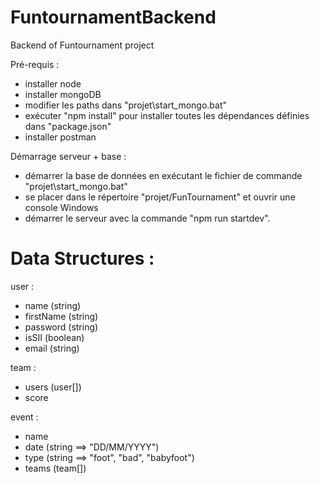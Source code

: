 # FuntournamentBackend
Backend of Funtournament project

Pré-requis :
- installer node
- installer mongoDB
- modifier les paths dans "projet\start_mongo.bat"
- exécuter "npm install" pour installer toutes les dépendances définies dans "package.json"
- installer postman

Démarrage serveur + base :
- démarrer la base de données en exécutant le fichier de commande "projet\start_mongo.bat"
- se placer dans le répertoire "projet/FunTournament" et ouvrir une console Windows
- démarrer le serveur avec la commande "npm run startdev".

# Data Structures : 
user : 
- name (string)
- firstName (string)
- password (string)
- isSII (boolean)
- email (string)

team : 
- users (user[])
- score

event : 
- name 
- date (string ==> "DD/MM/YYYY")
- type (string ==> "foot", "bad", "babyfoot")
- teams (team[])
